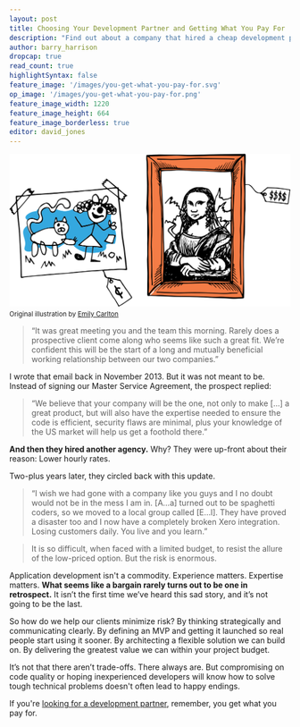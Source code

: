 ```yaml
---
layout: post
title: Choosing Your Development Partner and Getting What You Pay For
description: "Find out about a company that hired a cheap development partner and then two years later gave us an update on how it went. The result? It was a mess."
author: barry_harrison
dropcap: true
read_count: true
highlightSyntax: false
feature_image: '/images/you-get-what-you-pay-for.svg'
op_image: '/images/you-get-what-you-pay-for.png'
feature_image_width: 1220
feature_image_height: 664
feature_image_borderless: true
editor: david_jones
---
```


<p class="wide-image">
<img class="no-border" src="/images/you-get-what-you-pay-for.svg" alt="you get what you pay for" />
<br/>
<small class="caption">Original illustration by <a target="_blank" href="https://twitter.com/emilyacarlton">Emily Carlton</a></small>
</p>


> “It was great meeting you and the team this morning. Rarely does a prospective client come along who seems like such a great fit. We’re confident this will be the start of a long and mutually beneficial working relationship between our two companies.”

I wrote that email back in November 2013. But it was not meant to be. Instead of signing our Master Service Agreement, the prospect replied:

> “We believe that your company will be the one, not only to make […] a great product, but will also have the expertise needed to ensure the code is efficient, security flaws are minimal, plus your knowledge of the US market will help us get a foothold there.”

**And then they hired another agency.** Why? They were up-front about their reason: Lower hourly rates.

Two-plus years later, they circled back with this update.

> “I wish we had gone with a company like you guys and I no doubt would not be in the mess I am in. [A…a] turned out to be spaghetti coders, so we moved to a local group called [E…l]. They have proved a disaster too and I now have a completely broken Xero integration. Losing customers daily. You live and you learn.”

> It is so difficult, when faced with a limited budget, to resist the allure of the low-priced option. But the risk is enormous.

Application development isn't a commodity. Experience matters. Expertise matters. **What seems like a bargain rarely turns out to be one in retrospect.** It isn’t the first time we’ve heard this sad story, and it’s not going to be the last.

So how do we help our clients minimize risk? By thinking strategically and communicating clearly. By defining an MVP and getting it launched so real people start using it sooner. By architecting a flexible solution we can build on. By delivering the greatest value we can within your project budget.

It’s not that there aren’t trade-offs. There always are. But compromising on code quality or hoping inexperienced developers will know how to solve tough technical problems doesn't often lead to happy endings.

If you're [looking for a development partner](/hire-us/), remember, you get what you pay for.

&nbsp;
